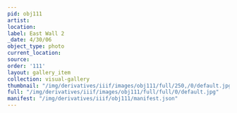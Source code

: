```yaml
---
pid: obj111
artist: 
location: 
label: East Wall 2
_date: 4/30/06
object_type: photo
current_location: 
source: 
order: '111'
layout: gallery_item
collection: visual-gallery
thumbnail: "/img/derivatives/iiif/images/obj111/full/250,/0/default.jpg"
full: "/img/derivatives/iiif/images/obj111/full/full/0/default.jpg"
manifest: "/img/derivatives/iiif/obj111/manifest.json"
---
```

